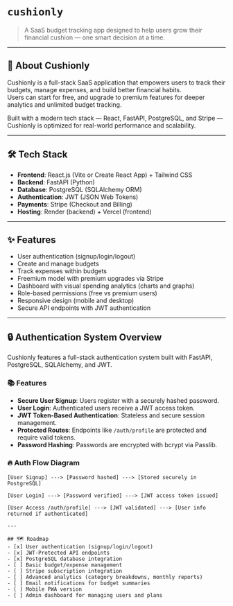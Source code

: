 # `cushionly`
> A SaaS budget tracking app designed to help users grow their financial cushion — one smart decision at a time.

---

## 🚀 About Cushionly
Cushionly is a full-stack SaaS application that empowers users to track their budgets, manage expenses, and build better financial habits.  
Users can start for free, and upgrade to premium features for deeper analytics and unlimited budget tracking.

Built with a modern tech stack — React, FastAPI, PostgreSQL, and Stripe — Cushionly is optimized for real-world performance and scalability.

---

## 🛠 Tech Stack
- **Frontend**: React.js (Vite or Create React App) + Tailwind CSS
- **Backend**: FastAPI (Python)
- **Database**: PostgreSQL (SQLAlchemy ORM)
- **Authentication**: JWT (JSON Web Tokens)
- **Payments**: Stripe (Checkout and Billing)
- **Hosting**: Render (backend) + Vercel (frontend)

---

## ✨ Features
- User authentication (signup/login/logout)
- Create and manage budgets
- Track expenses within budgets
- Freemium model with premium upgrades via Stripe
- Dashboard with visual spending analytics (charts and graphs)
- Role-based permissions (free vs premium users)
- Responsive design (mobile and desktop)
- Secure API endpoints with JWT authentication

---

## 🔒 Authentication System Overview

Cushionly features a full-stack authentication system built with FastAPI, PostgreSQL, SQLAlchemy, and JWT.

### 📚 Features
- **Secure User Signup**: Users register with a securely hashed password.
- **User Login**: Authenticated users receive a JWT access token.
- **JWT Token-Based Authentication**: Stateless and secure session management.
- **Protected Routes**: Endpoints like `/auth/profile` are protected and require valid tokens.
- **Password Hashing**: Passwords are encrypted with bcrypt via Passlib.

### 🔥 Auth Flow Diagram

```plaintext
[User Signup] ---> [Password hashed] ---> [Stored securely in PostgreSQL]

[User Login] ---> [Password verified] ---> [JWT access token issued]

[User Access /auth/profile] ---> [JWT validated] ---> [User info returned if authenticated]

---

## 🗺 Roadmap
- [x] User authentication (signup/login/logout)
- [x] JWT-Protected API endpoints
- [x] PostgreSQL database integration
- [ ] Basic budget/expense management
- [ ] Stripe subscription integration
- [ ] Advanced analytics (category breakdowns, monthly reports)
- [ ] Email notifications for budget summaries
- [ ] Mobile PWA version
- [ ] Admin dashboard for managing users and plans